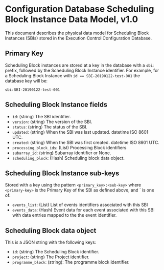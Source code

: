 # Configuration Database Scheduling Block Instance Data Model, v1.0

This document describes the physical data model for Scheduling Block Instances
(SBIs) stored in the Execution Control Configuration Database.

## Primary Key

Scheduling Block instances are stored at a key in the database with a `sbi:`
prefix, followed by the Scheduling Block Instance identifier. For example, for a
Scheduling Block Instance with `id == SBI-20190122-test-001` the database key
will be:

```
sbi:SBI-20190122-test-001
```

## Scheduling Block Instance fields

- `id`: (string) The SBI identifier.
- `version`: (string) The version of the SBI.
- `status`: (string) The status of the SBI.
- `updated`: (string) When the SBI was last updated. datetime ISO 8601 UTC.
- `created`: (string) When the SBI was first created. datetime ISO 8601 UTC.
- `processing_block_ids`: (List) Processing Block identifiers
- `subarray_id`: (string) Subarray identifier or None.
- `scheduling_block`: (Hash) Scheduling block data object.


## Scheduling Block Instance sub-keys

Stored with a key using the pattern `<primary_key>:<sub-key>` where
`<primary-key>` is the Primary Key of the SBI as defined above, and <sub-key>`
is one of:

- `events_list`: (List) List of events identifiers associated with this SBI
- `events_data`: (Hash) Event data for each event associated with this SBI with
  data entries mapped to the the event identifier.

## Scheduling Block data object

This is a JSON string with the following keys:

- `id`: (string) The Scheduling Block identifier.
- `project`: (string) The Project identifier.
- `programme_block`: (string): The programme block identifier.
